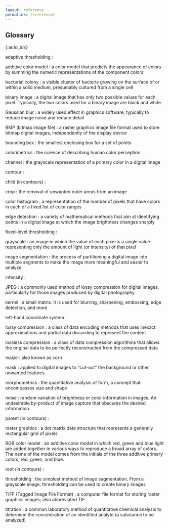 ```yaml
---
layout: reference
permalink: /reference/
---
```


## Glossary

{:auto_ids}

adaptive thresholding
:   

additive color model
:   a color model that predicts the appearance of colors by summing the numeric representations of the component colors

bacterial colony
:   a visible cluster of bacteria growing on the surface of or within a solid medium, presumably cultured from a single cell

binary image
:   a digital image that has only two possible values for each pixel. Typically, the two colors used for a binary image are black and white.

Gaussian blur
:   a widely used effect in graphics software, typically to reduce image noise and reduce detail

BMP (bitmap image file)
:  a raster graphics image file format used to store bitmap digital images, independently of the display device 

bounding box
:   the smallest enclosing box for a set of points

colorimetrics
:   the science of describing human color perception

channel
:  the grayscale representation of a primary color in a digital image 

contour
:   

child (in contours)
:   

crop
:  the removal of unwanted outer areas from an image 

color histogram
:  a representation of the number of pixels that have colors in each of a fixed list of color ranges

edge detection
:   a variety of mathematical methods that aim at identifying points in a digital image at which the image brightness changes sharply 

fixed-level thresholding
:   

grayscale
:   an image in which the value of each pixel is a single value representing only the amount of light (or intensity) of that pixel

image segmentation
:   the process of partitioning a digital image into multiple segments to make the image more meaningful and easier to analyze

intensity
:   

JPEG
:  a commonly used method of lossy compression for digital images, particularly for those images produced by digital photography 

kernel
:   a small matrix. It is used for blurring, sharpening, embossing, edge detection, and more

left-hand coordinate system
:   

lossy compression
:   a class of data encoding methods that uses inexact approximations and partial data discarding to represent the content

lossless compression
:  a class of data compression algorithms that allows the original data to be perfectly reconstructed from the compressed data 

maize
:   also known as corn

mask
:   applied to digital images to "cut-out" the background or other unwanted features

morphometrics
:   the quantitative analysis of form, a concept that encompasses size and shape

noise
:   random variation of brightness or color information in images. An undesirable by-product of image capture that obscures the desired information.

parent (in contours)
:   

raster graphics
:   a dot matrix data structure that represents a generally rectangular grid of pixels

RGB color model
:   an additive color model in which red, green and blue light are added together in various ways to reproduce a broad array of colors. The name of the model comes from the initials of the three additive primary colors, red, green, and blue.

root (in contours)
:   

thresholding
:   the simplest method of image segmentation. From a grayscale image, thresholding can be used to create binary images

TIFF (Tagged Image File Format)
:   a computer file format for storing raster graphics images; also 
    abbreviated TIF

titration
:  a common laboratory method of quantitative chemical analysis to determine the concentration of an identified analyte (a substance to be analyzed) 


